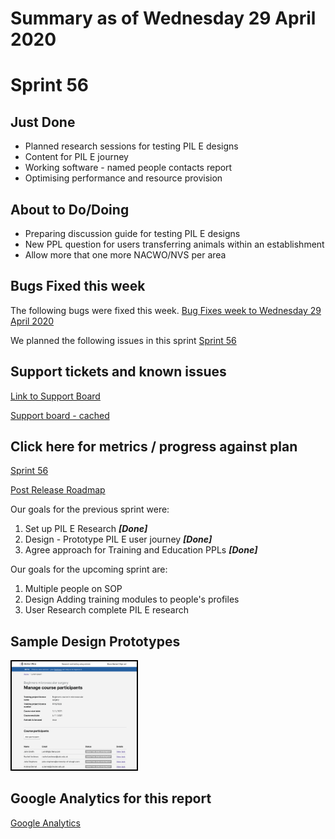 # Summary as of Wednesday 29 April 2020 

# Sprint 56

## Just Done
* Planned research sessions for testing PIL E designs
* Content for PIL E journey
* Working software - named people contacts report
* Optimising performance and resource provision

## About to Do/Doing
* Preparing discussion guide for testing PIL E designs
* New PPL question for users transferring animals within an establishment
* Allow more that one more NACWO/NVS per area

## Bugs Fixed this week
The following bugs were fixed this week.
[Bug Fixes week to Wednesday 29 April 2020](graphs/bugs29042020.png)

We planned the following issues in this sprint 
[Sprint 56](graphs/sprint29042020.png)

## Support tickets and known issues
[Link to Support Board](https://collaboration.homeoffice.gov.uk/jira/secure/RapidBoard.jspa?rapidView=1717&selectedIssue=ASSB-253)

[Support board - cached](graphs/supportBoard29042020.png)

## Click here for metrics / progress against plan
[Sprint 56](graphs/progress29042020.png)

[Post Release Roadmap](graphs/roadmap29042020.png)

Our goals for the previous sprint were:
1. Set up PIL E Research ***[Done]***
2. Design - Prototype PIL E user journey ***[Done]***
3. Agree approach for Training and Education PPLs ***[Done]***

Our goals for the upcoming sprint are:
1. Multiple people on SOP 
2. Design Adding training modules to people's profiles 
3. User Research complete PIL E research


## Sample Design Prototypes
<a href="graphs/proto1_29042020.png"><img src="graphs/proto1_29042020.png" alt="HTML5 Icon" width="200" style="border:2px solid black"></a>
<br>

## Google Analytics for this report
[Google Analytics](graphs/GA29042020.png)

